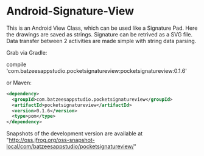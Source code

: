 # Android-Signature-View
This is an Android View Class, which can be used like a Signature Pad. Here the drawings are saved as strings. Signature can be retrived as a SVG file. Data transfer between 2 activities are made simple with string data parsing. 

Grab via Gradle:

compile 'com.batzeesappstudio.pocketsignatureview:pocketsignatureview:0.1.6'

or Maven:

```xml
<dependency> 
  <groupId>com.batzeesappstudio.pocketsignatureview</groupId> 
  <artifactId>pocketsignatureview</artifactId> 
  <version>0.1.6</version> 
  <type>pom</type> 
</dependency>
```

Snapshots of the development version are available at "http://oss.jfrog.org/oss-snapshot-local/com/batzeesappstudio/pocketsignatureview/"
